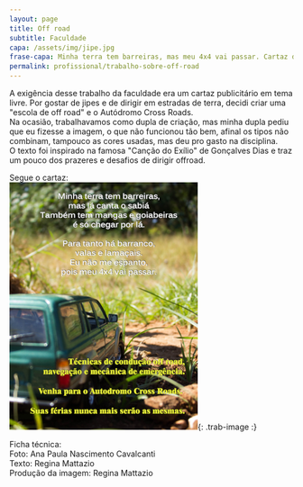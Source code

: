 ```yaml
---
layout: page
title: Off road
subtitle: Faculdade
capa: /assets/img/jipe.jpg
frase-capa: Minha terra tem barreiras, mas meu 4x4 vai passar. Cartaz de "escola off road" para faculdade.
permalink: profissional/trabalho-sobre-off-road
---
```


A exigência desse trabalho da faculdade era um cartaz publicitário em tema livre. Por gostar de jipes e de dirigir em estradas de terra, decidi criar uma "escola de off road" e o Autódromo Cross Roads.  
Na ocasião, trabalhavamos como dupla de criação, mas minha dupla pediu que eu fizesse a imagem, o que não funcionou tão bem, afinal os tipos não combinam, tampouco as cores usadas, mas deu pro gasto na disciplina.  
O texto foi inspirado na famosa "Canção do Exílio" de Gonçalves Dias e traz um pouco dos prazeres e desafios de dirigir offroad.

Segue o cartaz:  
![cartaz com a foto de um suv verde no meio de uma estrada de chão batido e os textos 'Minha terra tem barreiras, mas lá canta o sabiá também tem mangas e goiabeiras é só chegar por lá. Para tanto há barranco, valas e lamaçais. Eu não me espanto, pois meu 4x4 vai passar' 'técnicas de condução offroad, navegação e mecânica de emergência. Venha para o autodromo Cross Roads. Suas férias nunca mais serão as mesmas.'](/assets/img/offroad.png){: .trab-image :}

Ficha técnica:  
Foto: Ana Paula Nascimento Cavalcanti  
Texto: Regina Mattazio  
Produção da imagem: Regina Mattazio
